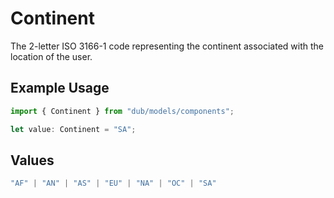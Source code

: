 # Continent

The 2-letter ISO 3166-1 code representing the continent associated with the location of the user.

## Example Usage

```typescript
import { Continent } from "dub/models/components";

let value: Continent = "SA";
```

## Values

```typescript
"AF" | "AN" | "AS" | "EU" | "NA" | "OC" | "SA"
```